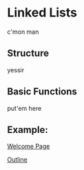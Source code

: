 # Linked Lists
c'mon man

## Structure
yessir

## Basic Functions
put'em here

## Example: 

[Welcome Page](0-welcome.md)

[Outline](outline.md)

